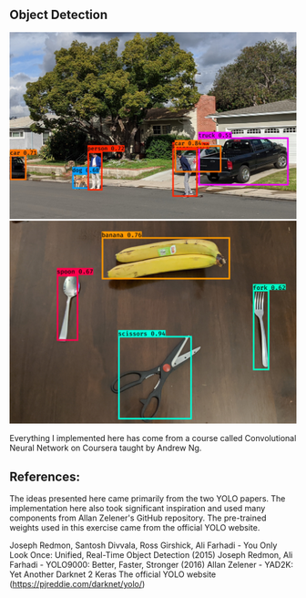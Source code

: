 ## Object Detection

<img src="Output images/ms2.jpg">
<img src="Output images/ob1.jpg">



Everything I implemented here has come from a course called Convolutional Neural Network on Coursera taught by Andrew Ng. 

## References: 
The ideas presented here came primarily from the two YOLO papers. The implementation here also took significant inspiration and used many components from Allan Zelener's GitHub repository. The pre-trained weights used in this exercise came from the official YOLO website.

Joseph Redmon, Santosh Divvala, Ross Girshick, Ali Farhadi - You Only Look Once: Unified, Real-Time Object Detection (2015)
Joseph Redmon, Ali Farhadi - YOLO9000: Better, Faster, Stronger (2016)
Allan Zelener - YAD2K: Yet Another Darknet 2 Keras
The official YOLO website (https://pjreddie.com/darknet/yolo/)

